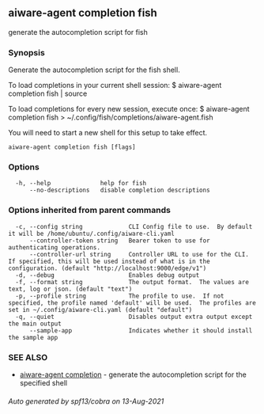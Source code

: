 ## aiware-agent completion fish

generate the autocompletion script for fish

### Synopsis


Generate the autocompletion script for the fish shell.

To load completions in your current shell session:
$ aiware-agent completion fish | source

To load completions for every new session, execute once:
$ aiware-agent completion fish > ~/.config/fish/completions/aiware-agent.fish

You will need to start a new shell for this setup to take effect.


```
aiware-agent completion fish [flags]
```

### Options

```
  -h, --help              help for fish
      --no-descriptions   disable completion descriptions
```

### Options inherited from parent commands

```
  -c, --config string             CLI Config file to use.  By default it will be /home/ubuntu/.config/aiware-cli.yaml
      --controller-token string   Bearer token to use for authenticating operations.
      --controller-url string     Controller URL to use for the CLI.  If specified, this will be used instead of what is in the configuration. (default "http://localhost:9000/edge/v1")
  -d, --debug                     Enables debug output
  -f, --format string             The output format.  The values are text, log or json. (default "text")
  -p, --profile string            The profile to use.  If not specified, the profile named 'default' will be used.  The profiles are set in ~/.config/aiware-cli.yaml (default "default")
  -q, --quiet                     Disables output extra output except the main output
      --sample-app                Indicates whether it should install the sample app
```

### SEE ALSO

* [aiware-agent completion](/cli/aiware-agent_completion.md)	 - generate the autocompletion script for the specified shell

###### Auto generated by spf13/cobra on 13-Aug-2021

